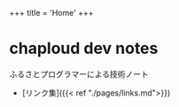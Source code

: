+++
title = 'Home'
+++

# chaploud dev notes

ふるさとプログラマーによる技術ノート

- [リンク集]({{< ref "./pages/links.md">}})